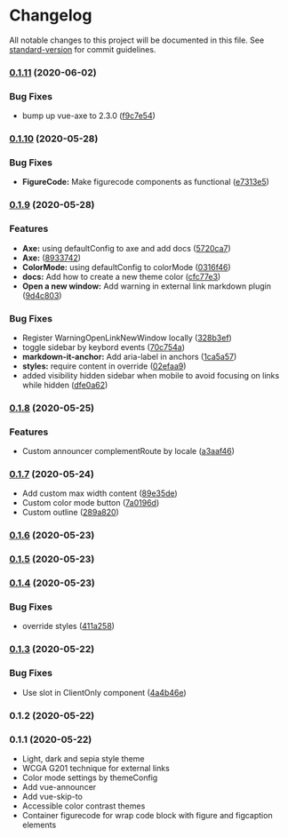 # Changelog

All notable changes to this project will be documented in this file. See [standard-version](https://github.com/conventional-changelog/standard-version) for commit guidelines.

### [0.1.11](https://github.com/vue-a11y/vuepress-theme-default-vue-a11y/compare/v0.1.10...v0.1.11) (2020-06-02)


### Bug Fixes

* bump up vue-axe to 2.3.0 ([f9c7e54](https://github.com/vue-a11y/vuepress-theme-default-vue-a11y/commit/f9c7e54ad7f46ce481bbd46def237673b622ff2f))

### [0.1.10](https://github.com/vue-a11y/vuepress-theme-default-vue-a11y/compare/v0.1.9...v0.1.10) (2020-05-28)


### Bug Fixes

* **FigureCode:** Make figurecode components as functional ([e7313e5](https://github.com/vue-a11y/vuepress-theme-default-vue-a11y/commit/e7313e59f85cc847fb1a671ee8af32406a286529))

### [0.1.9](https://github.com/vue-a11y/vuepress-theme-default-vue-a11y/compare/v0.1.8...v0.1.9) (2020-05-28)


### Features

* **Axe:** using defaultConfig to axe and add docs ([5720ca7](https://github.com/vue-a11y/vuepress-theme-default-vue-a11y/commit/5720ca79694e66a9c101bd4f10bf3d791b7c72d2))
* **Axe:** ([8933742](https://github.com/vue-a11y/vuepress-theme-default-vue-a11y/commit/8933742dc6430407aa3fd273cf2d4f85faf3a8a3))
* **ColorMode:** using defaultConfig to colorMode ([0316f46](https://github.com/vue-a11y/vuepress-theme-default-vue-a11y/commit/0316f460de13ccb9c81f1341307745b21934edfe))
* **docs:** Add how to create a new theme color ([cfc77e3](https://github.com/vue-a11y/vuepress-theme-default-vue-a11y/commit/cfc77e3e21ddb2b0e3be09fd3e38be10d8ed33a0))
* **Open a new window:** Add warning in external link markdown plugin ([9d4c803](https://github.com/vue-a11y/vuepress-theme-default-vue-a11y/commit/9d4c80355dd5060852c808366a5e9e7dd9151e36))


### Bug Fixes

* Register WarningOpenLinkNewWindow locally ([328b3ef](https://github.com/vue-a11y/vuepress-theme-default-vue-a11y/commit/328b3ef822ccfee0f1477e1aad753fd9f6af156d))
* toggle sidebar by keybord events ([70c754a](https://github.com/vue-a11y/vuepress-theme-default-vue-a11y/commit/70c754a04791f04ea020b2dad3082343058684cb))
* **markdown-it-anchor:** Add aria-label in anchors ([1ca5a57](https://github.com/vue-a11y/vuepress-theme-default-vue-a11y/commit/1ca5a5754c3ec44862f655732dc3c50179687875))
* **styles:** require content in override ([02efaa9](https://github.com/vue-a11y/vuepress-theme-default-vue-a11y/commit/02efaa98248c5fe9dd2f3b33b029a82d9d6e4830))
* added visibility hidden sidebar when mobile to avoid focusing on links while hidden ([dfe0a62](https://github.com/vue-a11y/vuepress-theme-default-vue-a11y/commit/dfe0a6222f650365c812f5fa6501e4d5ba88f85d))

### [0.1.8](https://github.com/vue-a11y/vuepress-theme-default-vue-a11y/compare/v0.1.5...v0.1.8) (2020-05-25)


### Features

* Custom announcer complementRoute by locale ([a3aaf46](https://github.com/vue-a11y/vuepress-theme-default-vue-a11y/commit/a3aaf46ab94e53efaa5e848639bcdc6dfac45610))

### [0.1.7](https://github.com/vue-a11y/vuepress-theme-default-vue-a11y/compare/v0.1.5...v0.1.7) (2020-05-24)

* Add custom max width content ([89e35de](https://github.com/vue-a11y/vuepress-theme-default-vue-a11y/commit/89e35dead55cf0c9fb3c340ea3b0015054ca728a))
* Custom color mode button ([7a0196d](https://github.com/vue-a11y/vuepress-theme-default-vue-a11y/commit/7a0196d05de1a927a26086dfaf81a820782b6e4a))
* Custom outline ([289a820](https://github.com/vue-a11y/vuepress-theme-default-vue-a11y/commit/289a820ef662fad0f05ecfb819403e50910f043e))

### [0.1.6](https://github.com/vue-a11y/vuepress-theme-default-vue-a11y/compare/v0.1.5...v0.1.6) (2020-05-23)

### [0.1.5](https://github.com/vue-a11y/vuepress-theme-default-vue-a11y/compare/v0.1.4...v0.1.5) (2020-05-23)

### [0.1.4](https://github.com/vue-a11y/vuepress-theme-default-vue-a11y/compare/v0.1.3...v0.1.4) (2020-05-23)


### Bug Fixes

* override styles ([411a258](https://github.com/vue-a11y/vuepress-theme-default-vue-a11y/commit/411a2589fd2f0d5063fbc1d20486f6116e2d515c))

### [0.1.3](https://github.com/vue-a11y/vuepress-theme-default-vue-a11y/compare/v0.1.2...v0.1.3) (2020-05-22)


### Bug Fixes

* Use slot in ClientOnly component ([4a4b46e](https://github.com/vue-a11y/vuepress-theme-default-vue-a11y/commit/4a4b46e92835c3b8ed4c5aed2de10a0b8feb0a03))

### 0.1.2 (2020-05-22)

### 0.1.1 (2020-05-22)

- Light, dark and sepia style theme
- WCGA G201 technique for external links
- Color mode settings by themeConfig
- Add vue-announcer
- Add vue-skip-to
- Accessible color contrast themes
- Container figurecode for wrap code block with figure and figcaption elements
